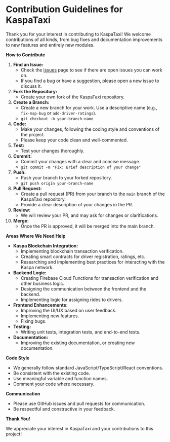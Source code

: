 # Contribution Guidelines for KaspaTaxi

Thank you for your interest in contributing to KaspaTaxi! We welcome contributions of all kinds, from bug fixes and documentation improvements to new features and entirely new modules.

**How to Contribute**

1.  **Find an Issue:**
    *   Check the [issues](https://github.com/kasperience/KaspaTaxi/issues) page to see if there are open issues you can work on.
    *   If you find a bug or have a suggestion, please open a new issue to discuss it.
2.  **Fork the Repository:**
    *   Create your own fork of the KaspaTaxi repository.
3.  **Create a Branch:**
    *   Create a new branch for your work. Use a descriptive name (e.g., `fix-map-bug` or `add-driver-ratings`).
    *   `git checkout -b your-branch-name`
4.  **Code:**
    *   Make your changes, following the coding style and conventions of the project.
    *   Please keep your code clean and well-commented.
5.  **Test:**
    *   Test your changes thoroughly.
6.  **Commit:**
    *   Commit your changes with a clear and concise message.
    *   `git commit -m "Fix: Brief description of your change"`
7.  **Push:**
    *   Push your branch to your forked repository.
    *   `git push origin your-branch-name`
8.  **Pull Request:**
    *   Create a pull request (PR) from your branch to the `main` branch of the KaspaTaxi repository.
    *   Provide a clear description of your changes in the PR.
9.  **Review:**
    *   We will review your PR, and may ask for changes or clarifications.
10. **Merge:**
    *   Once the PR is approved, it will be merged into the main branch.

**Areas Where We Need Help**

*   **Kaspa Blockchain Integration:**
    *   Implementing blockchain transaction verification.
    *   Creating smart contracts for driver registration, ratings, etc.
    *   Researching and implementing best practices for interacting with the Kaspa network.
*   **Backend Logic:**
    *   Creating Firebase Cloud Functions for transaction verification and other business logic.
    *   Designing the communication between the frontend and the backend.
    *   Implementing logic for assigning rides to drivers.
*   **Frontend Enhancements:**
    *   Improving the UI/UX based on user feedback.
    *   Implementing new features.
    *   Fixing bugs.
*   **Testing:**
    *   Writing unit tests, integration tests, and end-to-end tests.
*   **Documentation:**
    *   Improving the existing documentation, or creating new documentation.

**Code Style**

*   We generally follow standard JavaScript/TypeScript/React conventions.
*   Be consistent with the existing code.
*   Use meaningful variable and function names.
*   Comment your code where necessary.

**Communication**

*   Please use GitHub issues and pull requests for communication.
*   Be respectful and constructive in your feedback.

**Thank You!**

We appreciate your interest in KaspaTaxi and your contributions to this project!